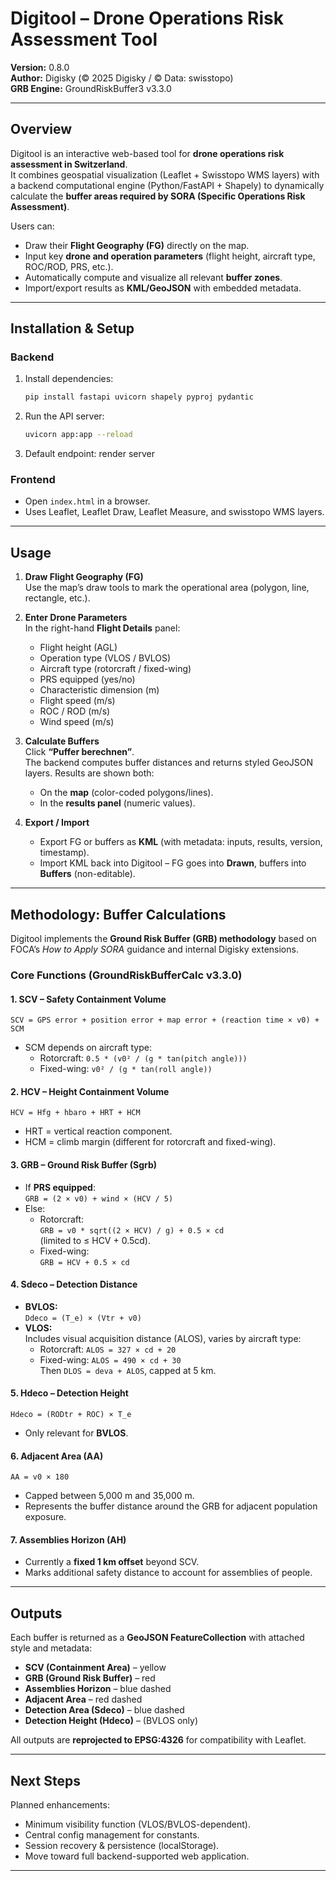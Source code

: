 # Digitool – Drone Operations Risk Assessment Tool

**Version:** 0.8.0  
**Author:** Digisky (© 2025 Digisky / © Data: swisstopo)  
**GRB Engine:** GroundRiskBuffer3 v3.3.0

---

## Overview

Digitool is an interactive web-based tool for **drone operations risk assessment in Switzerland**.  
It combines geospatial visualization (Leaflet + Swisstopo WMS layers) with a backend computational engine (Python/FastAPI + Shapely) to dynamically calculate the **buffer areas required by SORA (Specific Operations Risk Assessment)**.

Users can:
- Draw their **Flight Geography (FG)** directly on the map.
- Input key **drone and operation parameters** (flight height, aircraft type, ROC/ROD, PRS, etc.).
- Automatically compute and visualize all relevant **buffer zones**.
- Import/export results as **KML/GeoJSON** with embedded metadata.

---

## Installation & Setup

### Backend
1. Install dependencies:
   ```bash
   pip install fastapi uvicorn shapely pyproj pydantic
   ```
2. Run the API server:
   ```bash
   uvicorn app:app --reload
   ```
3. Default endpoint: render server

### Frontend
- Open `index.html` in a browser.  
- Uses Leaflet, Leaflet Draw, Leaflet Measure, and swisstopo WMS layers.

---

## Usage

1. **Draw Flight Geography (FG)**  
   Use the map’s draw tools to mark the operational area (polygon, line, rectangle, etc.).

2. **Enter Drone Parameters**  
   In the right-hand **Flight Details** panel:
   - Flight height (AGL)
   - Operation type (VLOS / BVLOS)
   - Aircraft type (rotorcraft / fixed-wing)
   - PRS equipped (yes/no)
   - Characteristic dimension (m)
   - Flight speed (m/s)
   - ROC / ROD (m/s)
   - Wind speed (m/s)

3. **Calculate Buffers**  
   Click **“Puffer berechnen”**.  
   The backend computes buffer distances and returns styled GeoJSON layers. Results are shown both:
   - On the **map** (color-coded polygons/lines).  
   - In the **results panel** (numeric values).

4. **Export / Import**  
   - Export FG or buffers as **KML** (with metadata: inputs, results, version, timestamp).  
   - Import KML back into Digitool – FG goes into **Drawn**, buffers into **Buffers** (non-editable).

---

## Methodology: Buffer Calculations

Digitool implements the **Ground Risk Buffer (GRB) methodology** based on FOCA’s *How to Apply SORA* guidance and internal Digisky extensions.

### Core Functions (GroundRiskBufferCalc v3.3.0)

#### 1. SCV – Safety Containment Volume
```
SCV = GPS error + position error + map error + (reaction time × v0) + SCM
```
- SCM depends on aircraft type:
  - Rotorcraft: `0.5 * (v0² / (g * tan(pitch angle)))`
  - Fixed-wing: `v0² / (g * tan(roll angle))`

#### 2. HCV – Height Containment Volume
```
HCV = Hfg + hbaro + HRT + HCM
```
- HRT = vertical reaction component.  
- HCM = climb margin (different for rotorcraft and fixed-wing).

#### 3. GRB – Ground Risk Buffer (Sgrb)
- If **PRS equipped**:  
  `GRB = (2 × v0) + wind × (HCV / 5)`
- Else:
  - Rotorcraft:  
    `GRB = v0 * sqrt((2 × HCV) / g) + 0.5 × cd`  
    (limited to ≤ HCV + 0.5cd).  
  - Fixed-wing:  
    `GRB = HCV + 0.5 × cd`

#### 4. Sdeco – Detection Distance
- **BVLOS:**  
  `Ddeco = (T_e) × (Vtr + v0)`  
- **VLOS:**  
  Includes visual acquisition distance (ALOS), varies by aircraft type:  
  - Rotorcraft: `ALOS = 327 × cd + 20`  
  - Fixed-wing: `ALOS = 490 × cd + 30`  
  Then `DLOS = deva + ALOS`, capped at 5 km.

#### 5. Hdeco – Detection Height
```
Hdeco = (RODtr + ROC) × T_e
```
- Only relevant for **BVLOS**.

#### 6. Adjacent Area (AA)
```
AA = v0 × 180
```
- Capped between 5,000 m and 35,000 m.  
- Represents the buffer distance around the GRB for adjacent population exposure.

#### 7. Assemblies Horizon (AH)
- Currently a **fixed 1 km offset** beyond SCV.  
- Marks additional safety distance to account for assemblies of people.

---

## Outputs

Each buffer is returned as a **GeoJSON FeatureCollection** with attached style and metadata:
- **SCV (Containment Area)** – yellow
- **GRB (Ground Risk Buffer)** – red
- **Assemblies Horizon** – blue dashed
- **Adjacent Area** – red dashed
- **Detection Area (Sdeco)** – blue dashed
- **Detection Height (Hdeco)** – (BVLOS only)

All outputs are **reprojected to EPSG:4326** for compatibility with Leaflet.

---

## Next Steps

Planned enhancements:
- Minimum visibility function (VLOS/BVLOS-dependent).
- Central config management for constants.
- Session recovery & persistence (localStorage).
- Move toward full backend-supported web application.

---
